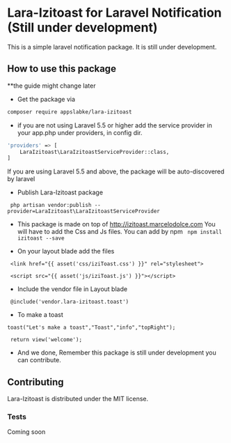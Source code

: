 # Lara-Izitoast for Laravel Notification (Still under development)
This is a simple laravel notification package. It is still under development.

## How to use this package

**the guide might change later

- Get the package via 
``` bash 
composer require appslabke/lara-izitoast
```
- if you are not using Laravel 5.5 or higher add the service provider in your app.php under providers, in config dir.
``` bash
'providers' => [
    LaraIzitoast\LaraIzitoastServiceProvider::class,
]
```
If you are using Laravel 5.5 and above, the package will be auto-discovered by laravel

- Publish Lara-Izitoast package 

``` php artisan vendor:publish --provider=LaraIzitoast\LaraIzitoastServiceProvider```

- This package is made on top of http://izitoast.marcelodolce.com
You will have to add the Css and Js files.
You can add by npm ``` npm install izitoast --save```

- On your layout blade add the files

``` <link href="{{ asset('css/iziToast.css') }}" rel="stylesheet">```

``` <script src="{{ asset('js/iziToast.js') }}"></script>```

- Include the vendor file in Layout blade

``` @include('vendor.lara-izitoast.toast')```

- To make a toast 

``` toast("Let's make a toast","Toast","info","topRight"); ```

   ``` return view('welcome');```
   
 - And we done, Remember this package is still under development you can contribute.

## Contributing

Lara-Izitoast is distributed under the MIT license.


### Tests

Coming soon


